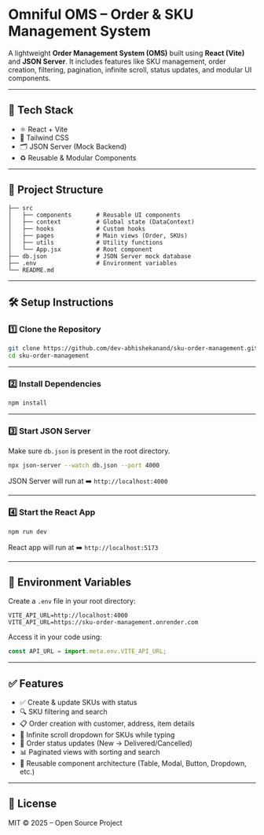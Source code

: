 # Omniful OMS – Order & SKU Management System

A lightweight **Order Management System (OMS)** built using **React (Vite)** and **JSON Server**. It includes features like SKU management, order creation, filtering, pagination, infinite scroll, status updates, and modular UI components.

---

## 🚀 Tech Stack

- ⚛️ React + Vite
- 🎨 Tailwind CSS
- 🗂 JSON Server (Mock Backend)
- ♻️ Reusable & Modular Components

---

## 📁 Project Structure

```
├── src
│   ├── components       # Reusable UI components
│   ├── context          # Global state (DataContext)
│   ├── hooks            # Custom hooks
│   ├── pages            # Main views (Order, SKUs)
│   ├── utils            # Utility functions
│   └── App.jsx          # Root component
├── db.json              # JSON Server mock database
├── .env                 # Environment variables
└── README.md
```

---

## 🛠 Setup Instructions

### 1️⃣ Clone the Repository

```bash
git clone https://github.com/dev-abhishekanand/sku-order-management.git
cd sku-order-management
```

---

### 2️⃣ Install Dependencies

```bash
npm install
```

---

### 3️⃣ Start JSON Server

Make sure `db.json` is present in the root directory.

```bash
npx json-server --watch db.json --port 4000
```

JSON Server will run at ➡️ `http://localhost:4000`

---

### 4️⃣ Start the React App

```bash
npm run dev
```

React app will run at ➡️ `http://localhost:5173`

---

## 🔐 Environment Variables

Create a `.env` file in your root directory:

```env
VITE_API_URL=http://localhost:4000
VITE_API_URL=https://sku-order-management.onrender.com

```

Access it in your code using:

```js
const API_URL = import.meta.env.VITE_API_URL;
```

---

## ✅ Features

- ✅ Create & update SKUs with status
- 🔍 SKU filtering and search
- 📋 Order creation with customer, address, item details
- 🔽 Infinite scroll dropdown for SKUs while typing
- 🚦 Order status updates (New → Delivered/Cancelled)
- 📊 Paginated views with sorting and search
- 🧩 Reusable component architecture (Table, Modal, Button, Dropdown, etc.)

---

## 📄 License

MIT © 2025 – Open Source Project
